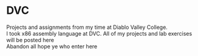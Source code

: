 # DVC
Projects and assignments from my time at Diablo Valley College. <br />
I took x86 assembly language at DVC. All of my projects and lab exercises will be posted here <br />
Abandon all hope ye who enter here
